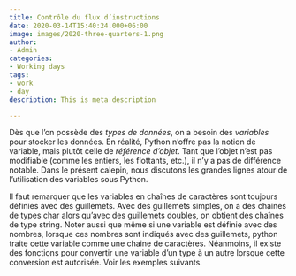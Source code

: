 ```yaml
---
title: Contrôle du flux d’instructions
date: 2020-03-14T15:40:24.000+06:00
image: images/2020-three-quarters-1.png
author:
- Admin
categories:
- Working days
tags:
- work
- day
description: This is meta description

---
```

Dès que l’on possède des _types de données_, on a besoin des _variables_ pour stocker les données. En réalité, Python n’offre pas la notion de variable, mais plutôt celle de _référence d’objet_. Tant que l’objet n’est pas modifiable (comme les entiers, les flottants, etc.), il n’y a pas de différence notable. Dans le présent calepin, nous discutons les grandes lignes atour de l’utilisation des variables sous Python.

Il faut remarquer que les variables en chaînes de caractères sont toujours définies avec des guillemets. Avec des guillemets simples, on a des chaines de types char alors qu’avec des guillemets doubles, on obtient des chaînes de type string. Noter aussi que même si une variable est définie avec des nombres, lorsque ces nombres sont indiqués avec des guillemets, python traite cette variable comme une chaine de caractères. Néanmoins, il existe des fonctions pour convertir une variable d’un type à un autre lorsque cette conversion est autorisée. Voir les exemples suivants.